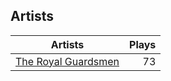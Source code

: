 ## Artists
Artists | Plays 
----- | -----: 
[The Royal Guardsmen](/artists/the-royal-guardsmen-38732) | 73

